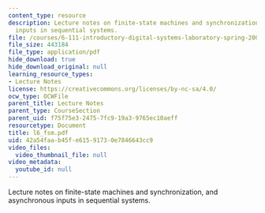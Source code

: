 ```yaml
---
content_type: resource
description: Lecture notes on finite-state machines and synchronization, and asynchronous
  inputs in sequential systems.
file: /courses/6-111-introductory-digital-systems-laboratory-spring-2006/42a54faab45fe61591730e7846643cc9_l6_fsm.pdf
file_size: 443184
file_type: application/pdf
hide_download: true
hide_download_original: null
learning_resource_types:
- Lecture Notes
license: https://creativecommons.org/licenses/by-nc-sa/4.0/
ocw_type: OCWFile
parent_title: Lecture Notes
parent_type: CourseSection
parent_uid: f75f75e3-2475-7fc9-19a3-9765ec10aeff
resourcetype: Document
title: l6_fsm.pdf
uid: 42a54faa-b45f-e615-9173-0e7846643cc9
video_files:
  video_thumbnail_file: null
video_metadata:
  youtube_id: null
---
```

Lecture notes on finite-state machines and synchronization, and asynchronous inputs in sequential systems.